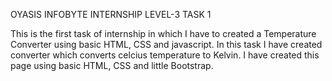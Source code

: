 OYASIS INFOBYTE INTERNSHIP LEVEL-3 TASK 1

This is the first task of internship in which I have to created a Temperature Converter using basic HTML, CSS and javascript.
In this task I have created converter which converts celcius temperature to Kelvin.
I have created this page using basic HTML, CSS and little Bootstrap.
